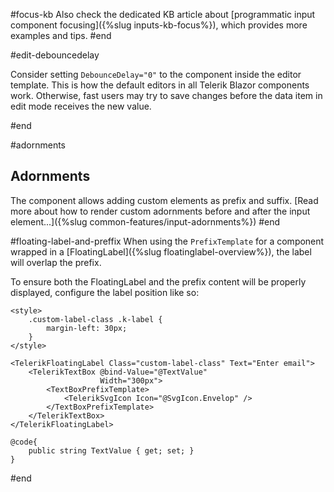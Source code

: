 #focus-kb
Also check the dedicated KB article about [programmatic input component focusing]({%slug inputs-kb-focus%}), which provides more examples and tips.
#end

#edit-debouncedelay

Consider setting `DebounceDelay="0"` to the component inside the editor template. This is how the default editors in all Telerik Blazor components work. Otherwise, fast users may try to save changes before the data item in edit mode receives the new value.

#end

#adornments
## Adornments

The component allows adding custom elements as prefix and suffix. [Read more about how to render custom adornments before and after the input element...]({%slug common-features/input-adornments%})
#end

#floating-label-and-preffix
When using the `PrefixTemplate` for a component wrapped in a [FloatingLabel]({%slug floatinglabel-overview%}), the label will overlap the prefix.

To ensure both the FloatingLabel and the prefix content will be properly displayed, configure the label position like so:

````CSHTML
<style>
    .custom-label-class .k-label {
        margin-left: 30px;
    }
</style>

<TelerikFloatingLabel Class="custom-label-class" Text="Enter email">
    <TelerikTextBox @bind-Value="@TextValue"
                    Width="300px">
        <TextBoxPrefixTemplate>
            <TelerikSvgIcon Icon="@SvgIcon.Envelop" />
        </TextBoxPrefixTemplate>
    </TelerikTextBox>
</TelerikFloatingLabel>

@code{
    public string TextValue { get; set; }
}
````
#end